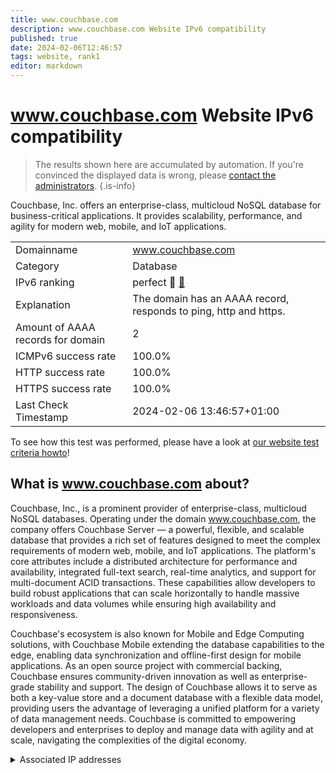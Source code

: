 ```yaml
---
title: www.couchbase.com
description: www.couchbase.com Website IPv6 compatibility
published: true
date: 2024-02-06T12:46:57
tags: website, rank1
editor: markdown
---
```


# www.couchbase.com Website IPv6 compatibility

> The results shown here are accumulated by automation. If you're convinced the displayed data is wrong, please [contact the administrators](/howto/chat). 
{.is-info}

Couchbase, Inc. offers an enterprise-class, multicloud NoSQL database for business-critical applications. It provides scalability, performance, and agility for modern web, mobile, and IoT applications.


|   |   |
| - | - |
| Domainname | www.couchbase.com
| Category | Database |
| IPv6 ranking | perfect :1st_place_medal: [🔗](/howto/ranking) |
| Explanation | The domain has an AAAA record, responds to ping, http and https. |
| Amount of AAAA records for domain | 2 |
| ICMPv6 success rate | 100.0%|
| HTTP success rate | 100.0% |
| HTTPS success rate | 100.0% |
| Last Check Timestamp | 2024-02-06 13:46:57+01:00 |

To see how this test was performed, please have a look at [our website test criteria howto](/howto/testcriteria/website)!


## What is www.couchbase.com about?
Couchbase, Inc., is a prominent provider of enterprise-class, multicloud NoSQL databases. Operating under the domain www.couchbase.com, the company offers Couchbase Server — a powerful, flexible, and scalable database that provides a rich set of features designed to meet the complex requirements of modern web, mobile, and IoT applications. The platform's core attributes include a distributed architecture for performance and availability, integrated full-text search, real-time analytics, and support for multi-document ACID transactions. These capabilities allow developers to build robust applications that can scale horizontally to handle massive workloads and data volumes while ensuring high availability and responsiveness.

Couchbase's ecosystem is also known for Mobile and Edge Computing solutions, with Couchbase Mobile extending the database capabilities to the edge, enabling data synchronization and offline-first design for mobile applications. As an open source project with commercial backing, Couchbase ensures community-driven innovation as well as enterprise-grade stability and support. The design of Couchbase allows it to serve as both a key-value store and a document database with a flexible data model, providing users the advantage of leveraging a unified platform for a variety of data management needs. Couchbase is committed to empowering developers and enterprises to deploy and manage data with agility and at scale, navigating the complexities of the digital economy.



<details>
<summary>Associated IP addresses</summary>

2a02:26f0:e300::211:9383

2a02:26f0:e300::211:9388

</details>
